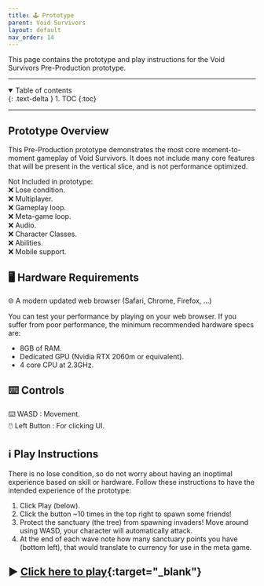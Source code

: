 ```yaml
---
title: 🕹️ Prototype
parent: Void Survivors
layout: default
nav_order: 14
---
```


This page contains the prototype and play instructions for the Void Survivors Pre-Production prototype.

----

<details open markdown="block">
  <summary>
    Table of contents
  </summary>
  {: .text-delta }
1. TOC
{:toc}
</details>

----

## Prototype Overview
This Pre-Production prototype demonstrates the most core moment-to-moment gameplay of Void Survivors. It does not include many core features that will be present in the vertical slice, and is not performance optimized.

Not Included in prototype:\
❌ Lose condition.\
❌ Multiplayer.\
❌ Gameplay loop.\
❌ Meta-game loop.\
❌ Audio.\
❌ Character Classes.\
❌ Abilities.\
❌ Mobile support.

## 🖥️ Hardware Requirements
🌐 A modern updated web browser (Safari, Chrome, Firefox, ...)

You can test your performance by playing on your web browser. If you suffer from poor performance, the minimum recommended hardware specs are:
* 8GB of RAM.
* Dedicated GPU (Nvidia RTX 2060m or equivalent).
* 4 core CPU at 2.3GHz.

## ⌨️ Controls
⌨️ WASD : Movement.\
🖱️ Left Button : For clicking UI.

## ℹ️ Play Instructions
There is no lose condition, so do not worry about having an inoptimal experience based on skill or hardware. Follow these instructions to have the intended experience of the prototype:
1. Click Play (below).
2. Click the button ~10 times in the top right to spawn some friends! 
3. Protect the sanctuary (the tree) from spawning invaders! Move around using WASD, your character will automatically attack.
4. At the end of each wave note how many sanctuary points you have (bottom left), that would translate to currency for use in the meta game.

## ▶️ [Click here to play](build/index.html){:target="_blank"}










